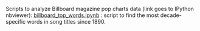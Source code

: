 Scripts to analyze Billboard magazine pop charts data (link goes to IPython nbviewer):
[billboard_top_words.ipynb](http://nbviewer.ipython.org/github/Prooffreader/Misc_ipynb/blob/master/billboard_charts/billboard_top_words.ipynb) : script to find the most decade-specific words in song titles since 1890.
